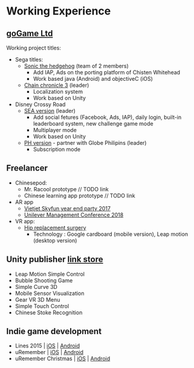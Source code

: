 # Working Experience 
## [goGame Ltd](https://gogame.net/)  
Working project titles:
* Sega titles:
    * [Sonic the hedgehog](https://play.google.com/store/apps/details?id=com.sega.sonic1px&hl=en) (team of 2 members) 
        - Add IAP, Ads on the porting platform of Chisten Whitehead 
        - Work based java (Android) and objectiveC (iOS)
    * [Chain chronicle 3](https://play.google.com/store/apps/details?id=com.sega.chainchronicle&hl=en) (leader)
        - Localization system 
        - Work based on Unity 
* Disney Crossy Road 
    * [SEA version](https://play.google.com/store/apps/details?id=net.gogame.disney.crossyroad&hl=en) (leader)
        - Add social fetures (Facebook, Ads, IAP), daily login, built-in leaderboard system, new challenge game mode 
        - Multiplayer mode 
        - Work based on Unity 
    * [PH version](http://disney.xurpasportal.com/disneycrossyroadph.apk) - partner with Globe Philipins (leader)
        - Subscription mode 
## Freelancer 
* Chinesepod: 
    * Mr. Racool prototype // TODO link 
    * Chinese learning app prototype // TODO link 
* AR app
    * [Vietjet Skyfun year end party 2017](https://play.google.com/store/apps/details?id=com.vietjetair.vietjetairskyfun&hl=en)
    * [Unilever Management Conference 2018](https://play.google.com/store/apps/details?id=vn.pplus.unilever.conference)
* VR app:
    * [Hip replacement surgery](https://youtu.be/LWw3-74YN-8) 
        - Technology : Google cardboard (mobile version), Leap motion (desktop version)

## Unity publisher [link store](https://goo.gl/nUE6MY)
* Leap Motion Simple Control
* Bubble Shooting Game
* Simple Curve 3D
* Mobile Sensor Visualization
* Gear VR 3D Menu
* Simple Touch Control
* Chinese Stoke Recognition

## Indie game development 
* Lines 2015
 | [iOS](https://goo.gl/7vy14u) | [Android](https://goo.gl/TRR2Ij)
* uRemember | [iOS](http://goo.gl/Bvw23B)
| [Android](http://goo.gl/Eif7fN)
* uRemember Christmas | [iOS](http://goo.gl/OXqD5W) | [Android](http://goo.gl/xXdI6N)

